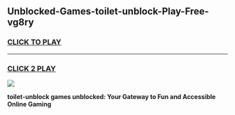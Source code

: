 
## Unblocked-Games-toilet-unblock-Play-Free-vg8ry
<h3>
<a href="https://premium76.site?title=toilet-unblock&ref=21A">CLICK TO PLAY</a></h3>
<hr>

<h3>
<a href="https://premium76.site?title=toilet-unblock&ref=21A">CLICK 2 PLAY</a>
  
</h3>

<a href="https://premium76.site?title=toilet-unblock&ref=21A"><img src="https://clearcache.store/games.png"></a>


**toilet-unblock games unblocked: Your Gateway to Fun and Accessible Online Gaming**
